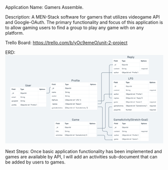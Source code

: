 Application Name: Gamers Assemble.

Description: A MEN-Stack software for gamers that utilizes videogame API and Google-OAuth. The primary functionality and focus of this application is to allow gaming users to find a group to play any game with on any platform.

Trello Board: https://trello.com/b/yOc9emeO/unit-2-project

ERD:
![Alt text](GamersAssembleERD.png)

Next Steps: Once basic application functionality has been implemented and games are available by API, I will add an activities sub-document that can be added by users to games.
